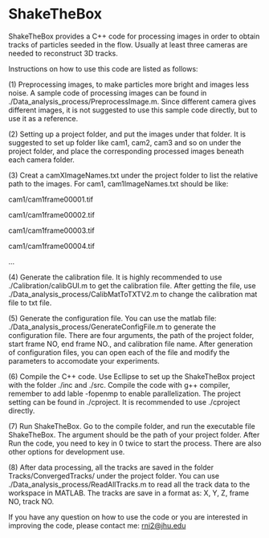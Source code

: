 # ShakeTheBox

ShakeTheBox provides a C++ code for processing images in order to obtain tracks of particles seeded in the flow. Usually at least three cameras are needed to reconstruct 3D tracks.

Instructions on how to use this code are listed as follows:

(1) Preprocessing images, to make particles more bright and images less noise. A sample code of processing images can be found in  ./Data_analysis_process/PreprocessImage.m. Since different camera gives different images, it is not suggested to use this sample code directly, but to use it as a reference.

(2) Setting up a project folder, and put the images under that folder. It is suggested to set up folder like cam1, cam2, cam3 and so on under the project folder, and place the corresponding processed images beneath each camera folder.

(3) Creat a camXImageNames.txt under the project folder to list the relative path to the images. For cam1, cam1ImageNames.txt should be like:

cam1/cam1frame00001.tif

cam1/cam1frame00002.tif

cam1/cam1frame00003.tif

cam1/cam1frame00004.tif

...

(4) Generate the calibration file. It is highly recommended to use ./Calibration/calibGUI.m to get the calibration file. After getting the file, use ./Data_analysis_process/CalibMatToTXTV2.m to change the calibration mat file to txt file.

(5) Generate the configuration file. You can use the matlab file: ./Data_analysis_process/GenerateConfigFile.m to generate the configuration file. There are four arguments, the path of the project folder, start frame NO, end frame NO., and calibration file name. After generation of configuration files, you can open each of the file and modify the parameters to accomodate your experiments.

(6) Compile the C++ code. Use Ecllipse to set up the ShakeTheBox project with the folder ./inc and ./src. Compile the code with g++ compiler, remember to add lable -fopenmp to enable parallelization. The project setting can be found in ./cproject. It is recommended to use ./cproject directly.

(7) Run ShakeTheBox. Go to the compile folder, and run the executable file ShakeTheBox. The argument should be the path of your project folder. After Run the code, you need to key in 0 twice to start the process. There are also other options for development use. 

(8) After data processing, all the tracks are saved in the folder Tracks/ConvergedTracks/ under the project folder. You can use ./Data_analysis_process/ReadAllTracks.m to read all the track data to the workspace in MATLAB. The tracks are save in a format as: X, Y, Z, frame NO, track NO.

If you have any question on how to use the code or you are interested in improving the code, please contact me: rni2@jhu.edu
